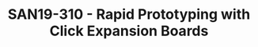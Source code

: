 ---
categories:
- san19
description: The 96Boards Low-speed mezzanine offers several flexible interfaces that
  make it ideal to connect to a variety of sensors and other components. The Click
  Mezzanine allows you to connect to MikroElektronikas vast library of 600+ different
  Click boards. This allows for rapid experimentation and prototyping with a wide
  variety of interesting components. Please join us as we show case the Click Mezzanine
  in conjunction with the Ultra96.
image:
  featured: 'true'
  path: /assets/images/featured-images/san19/SAN19-310.png
session_attendee_num: '14'
session_id: SAN19-310
session_room: Sunset V (Session 1)
session_slot:
  end_time: '2019-09-25 12:55:00'
  start_time: '2019-09-25 12:30:00'
session_speakers:
- speaker_bio: Technical Marketing Engineer at Avnet with experience in circuit design,
    Xilinx SoCs, and FPGA hardware design.
  speaker_company: Avnet
  speaker_image: /assets/images/speakers/san19/joshua-foster.jpg
  speaker_location: ''
  speaker_name: Joshua Foster
  speaker_position: Technical Marketing Engineer
  speaker_url: ''
  speaker_username: joshua.foster1
session_track: 96Boards
tag: session
tags:
- Tools
- ' Validation and CI'
- ' 96Boards'
- ' IoT and Embedded'
- ' Wednesday'
title: SAN19-310 - Rapid Prototyping with Click Expansion Boards
---